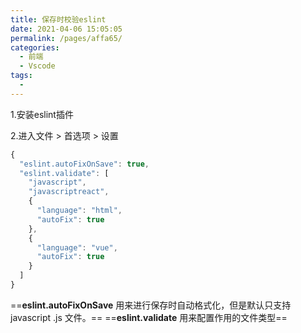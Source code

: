 ```yaml
---
title: 保存时校验eslint
date: 2021-04-06 15:05:05
permalink: /pages/affa65/
categories:
  - 前端
  - Vscode
tags:
  - 
---
```

1.安装eslint插件

2.进入文件 > 首选项 > 设置

```javascript
{
  "eslint.autoFixOnSave": true,
  "eslint.validate": [
    "javascript",
    "javascriptreact",
    {
      "language": "html",
      "autoFix": true
    },
    {
      "language": "vue",
      "autoFix": true
    }
  ]
}
```

==**eslint.autoFixOnSave** 用来进行保存时自动格式化，但是默认只支持 javascript .js 文件。== 
==**eslint.validate** 用来配置作用的文件类型==